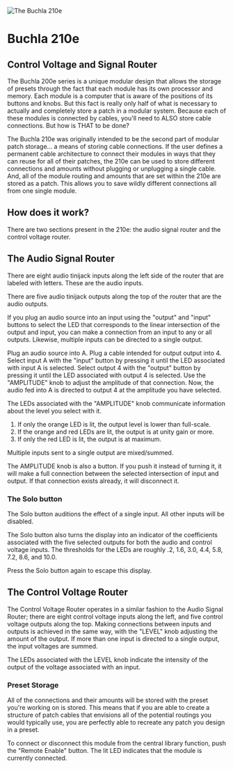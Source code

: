 ![The Buchla 210e](/docs/static/img/200e/210/.jpg "San Juan Mountains")

# Buchla 210e
## Control Voltage and Signal Router

 The Buchla 200e series is a unique modular design that allows the storage of presets through the fact that each module has its own processor and memory. Each module is a computer that is aware of the positions of its buttons and knobs. But this fact is really only half of what is necessary to actually and completely store a patch in a modular system. Because each of these modules is connected by cables, you'll need to ALSO store cable connections. But how is THAT to be done?

 The Buchla 210e was originally intended to be the second part of modular patch storage… a means of storing cable connections. If the user defines a permanent cable architecture to connect their modules in ways that they can reuse for all of their patches, the 210e can be used to store different connections and amounts without plugging or unplugging a single cable. And, all of the module routing and amounts that are set within the 210e are stored as a patch. This allows you to save wildly different connections all from one single module.

## How does it work?

 There are two sections present in the 210e: the audio signal router and the control voltage router.

## The Audio Signal Router

 There are eight audio tinijack inputs along the left side of the router that are labeled with letters. These are the audio inputs.

 There are five audio tinijack outputs along the top of the router that are the audio outputs.

 If you plug an audio source into an input using the "output" and "input" buttons to select the LED that corresponds to the linear intersection of the output and input, you can make a connection from an input to any or all outputs. Likewise, multiple inputs can be directed to a single output.

 Plug an audio source into A.
 Plug a cable intended for output output into 4.
 Select input A with the "input" button by pressing it until the LED associated with input A is selected.
 Select output 4 with the "output" button by pressing it until the LED associated with output 4 is selected.
 Use the "AMPLITUDE" knob to adjust the amplitude of that connection.
 Now, the audio fed into A is directed to output 4 at the amplitude you have selected.

 The LEDs associated with the "AMPLITUDE" knob communicate information about the level you select with it.
 1. If only the orange LED is lit, the output level is lower than full-scale.
 2. If the orange and red LEDs are lit, the output is at unity gain or more.
 3. If only the red LED is lit, the output is at maximum.

 Multiple inputs sent to a single output are mixed/summed.

 The AMPLITUDE knob is also a button. If you push it instead of turning it, it will make a full connection between the selected intersection of input and output. If that connection exists already, it will disconnect it.

### The Solo button

 The Solo button auditions the effect of a single input. All other inputs will be disabled.

 The Solo button also turns the display into an indicator of the coefficients associated with the five selected outputs for both the audio and control voltage inputs. The thresholds for the LEDs are roughly .2, 1.6, 3.0, 4.4, 5.8, 7.2, 8.6, and 10.0.

 Press the Solo button again to escape this display.

## The Control Voltage Router

 The Control Voltage Router operates in a similar fashion to the Audio Signal Router; there are eight control voltage inputs along the left, and five control voltage outputs along the top. Making connections between inputs and outputs is achieved in the same way, with the "LEVEL" knob adjusting the amount of the output. If more than one input is directed to a single output, the input voltages are summed.

 The LEDs associated with the LEVEL knob indicate the intensity of the output of the voltage associated with an input.

### Preset Storage

 All of the connections and their amounts will be stored with the preset you're working on is stored. This means that if you are able to create a structure of patch cables that envisions all of the potential routings you would typically use, you are perfectly able to recreate any patch you design in a preset.

 To connect or disconnect this module from the central library function, push the "Remote Enable" button. The lit LED indicates that the module is currently connected.
